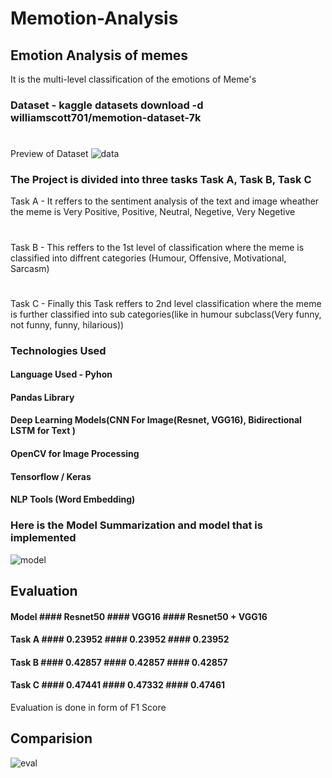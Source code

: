 # Memotion-Analysis
## Emotion Analysis of memes
It is the multi-level classification of the emotions of Meme's
### Dataset - kaggle datasets download -d williamscott701/memotion-dataset-7k
#
Preview of Dataset
![data](https://user-images.githubusercontent.com/63897550/104676479-78ee3300-570d-11eb-8e47-c489e2aa6c79.PNG)
### The Project is divided into three tasks Task A, Task B, Task C
Task A - It reffers to the sentiment analysis of the text and image wheather the meme is Very Positive, Positive, Neutral, Negetive, Very Negetive
#
Task B - This reffers to the 1st level of classification where the meme is classified into diffrent categories (Humour, Offensive, Motivational, Sarcasm)
#
Task C - Finally this Task reffers to 2nd level classification where the meme is further classified into sub categories(like in humour subclass(Very funny, not funny, funny, hilarious))
### Technologies Used

#### Language Used - Pyhon
#### Pandas Library
#### Deep Learning Models(CNN For Image(Resnet, VGG16), Bidirectional LSTM for Text )
#### OpenCV for Image Processing
#### Tensorflow / Keras
#### NLP Tools (Word Embedding)
### Here is the Model Summarization and model that is implemented
![model](https://user-images.githubusercontent.com/63897550/104676749-016cd380-570e-11eb-9cb8-5e985986e777.png)

## Evaluation
#### Model     #### Resnet50     #### VGG16        #### Resnet50 + VGG16
#### Task A    #### 0.23952      #### 0.23952      #### 0.23952
#### Task B    #### 0.42857      #### 0.42857      #### 0.42857
#### Task C    #### 0.47441      #### 0.47332      #### 0.47461
Evaluation is done in form of F1 Score

## Comparision
![eval](https://user-images.githubusercontent.com/63897550/104677599-a9cf6780-570f-11eb-8f99-1f8fa0e8ab58.PNG)











